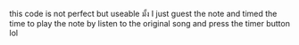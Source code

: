 this code is not perfect but useable มั้ง
I just guest the note and timed the time to play the note by listen to the original song and press the timer button lol 
